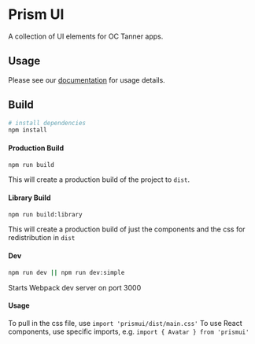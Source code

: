 # Prism UI

A collection of UI elements for OC Tanner apps.

## Usage

Please see our [documentation](https://prism-jam-qa.alamoapp.octanner.io/) for usage details.

## Build

```bash
# install dependencies
npm install
```

#### Production Build

```bash
npm run build
```

This will create a production build of the project to `dist`.

#### Library Build

```bash
npm run build:library
```

This will create a production build of just the components and the css for redistribution in `dist`

#### Dev

```bash
npm run dev || npm run dev:simple
```

Starts Webpack dev server on port 3000

#### Usage

To pull in the css file, use `import 'prismui/dist/main.css'`
To use React components, use specific imports, e.g. `import { Avatar } from 'prismui'`
